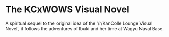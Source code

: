 # The KCxWOWS Visual Novel
A spiritual sequel to the original idea of the '/r/KanColle Lounge Visual Novel', it follows the adventures of Ibuki and her time at Wagyu Naval Base.
